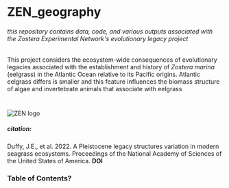 # ZEN_geography
###### this repository contains data, code, and various outputs associated with the _Zostera_ Experimental Network's evolutionary legacy project
This project considers the ecosystem-wide consequences of evolutionary legacies associated with the establishment and history of _Zostera marina_ (eelgrass) in the Atlantic Ocean relative to its Pacific origins. Atlantic eelgrass differs is smaller and this feature influences the biomass structure of algae and invertebrate animals that associate with eelgrass
# 
![ZEN logo](http://zenscience.org/wp-content/uploads/2011/09/Zen_header_logo_50_pct.png)
##### citation:
Duffy, J.E., et al. 2022. A Pleistocene legacy structures variation in modern seagrass ecosystems. Proceedings of the National Academy of Sciences of the United States of America. **DOI**

### Table of Contents?
